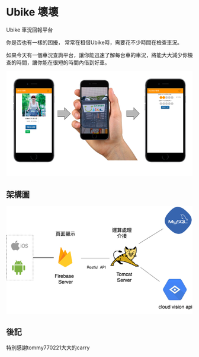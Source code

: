 # Ubike 壞壞
Ubike 車況回報平台

你是否也有一樣的困擾， 常常在租借Ubike時，需要花不少時間在檢查車況。

如果今天有一個車況查詢平台，讓你能迅速了解每台車的車況，將能大大減少你檢查的時間，讓你能在很短的時間內借到好車。


![demo](https://github.com/KevinHu2014/Hackntu2017/blob/master/images/demo.png)


## 架構圖

![架構](https://github.com/KevinHu2014/Hackntu2017/blob/master/images/structure.png)



## 後記
特別感謝tommy770221大大的carry
